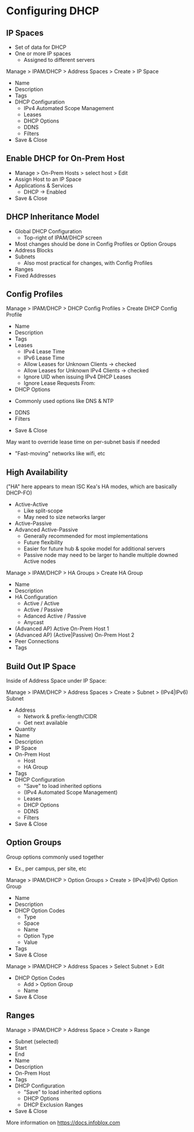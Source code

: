 # Configuring DHCP

## IP Spaces
* Set of data for DHCP
* One or more IP spaces
  - Assigned to different servers

Manage > IPAM/DHCP > Address Spaces > Create > IP Space
* Name
* Description
* Tags
* DHCP Configuration
  - IPv4 Automated Scope Management
  - Leases
  - DHCP Options
  - DDNS
  - Filters
* Save & Close

## Enable DHCP for On-Prem Host
* Manage > On-Prem Hosts > select host > Edit
* Assign Host to an IP Space
* Applications & Services
  - DHCP -> Enabled
* Save & Close

## DHCP Inheritance Model
* Global DHCP Configuration
  - Top-right of IPAM/DHCP screen
* Most changes should be done in Config Profiles or Option Groups
* Address Blocks
* Subnets
  - Also most practical for changes, with Config Profiles
* Ranges
* Fixed Addresses

## Config Profiles
Manage > IPAM/DHCP > DHCP Config Profiles > Create DHCP Config Profile
* Name
* Description
* Tags
* Leases
  - IPv4 Lease Time
  - IPv6 Lease Time
  - Allow Leases for Unknown Clients -> checked
  - Allow Leases for Unknown IPv4 Clients -> checked
  - Ignore UID when issuing IPv4 DHCP Leases
  - Ignore Lease Requests From:
* DHCP Options
 - Commonly used options like DNS & NTP
* DDNS
* Filters
- Save & Close

May want to override lease time on per-subnet basis if needed
- "Fast-moving" networks like wifi, etc

## High Availability
("HA" here appears to mean ISC Kea's HA modes, which are basically DHCP-FO)

* Active-Active
  - Like split-scope
  - May need to size networks larger
* Active-Passive
* Advanced Active-Passive
  - Generally recommended for most implementations
  - Future flexibility
  - Easier for future hub & spoke model for additional servers
  - Passive node may need to be larger to handle multiple downed Active nodes

Manage > IPAM/DHCP > HA Groups >  Create HA Group
* Name
* Description
* HA Configuration
  - Active / Active
  - Active / Passive
  - Adanced Active / Passive
  - Anycast
* (Advanced AP) Active On-Prem Host 1
* (Advanced AP) (Active|Passive) On-Prem Host 2
* Peer Connections
* Tags

## Build Out IP Space

Inside of Address Space under IP Space:

Manage > IPAM/DHCP > Address Spaces > Create > Subnet > (IPv4|IPv6) Subnet
* Address
  - Network & prefix-length/CIDR
  - Get next available
* Quantity
* Name
* Description
* IP Space
* On-Prem Host
  - Host
  - HA Group
* Tags
* DHCP Configuration
  - "Save" to load inherited options
  - (IPv4 Automated Scope Management)
  - Leases
  - DHCP Options
  - DDNS
  - Filters
* Save & Close


## Option Groups
Group options commonly used together
* Ex., per campus, per site, etc

Manage > IPAM/DHCP > Option Groups > Create > (IPv4|IPv6) Option Group
* Name
* Description
* DHCP Option Codes
  - Type
  - Space
  - Name
  - Option Type
  - Value
* Tags
* Save & Close

Manage > IPAM/DHCP > Address Spaces > Select Subnet > Edit
* DHCP Option Codes
  - Add > Option Group
  - Name
* Save & Close

## Ranges
Manage > IPAM/DHCP > Address Space > Create > Range
* Subnet (selected)
* Start
* End
* Name
* Description
* On-Prem Host
* Tags
* DHCP Configuration
  - "Save" to load inherited options
  - DHCP Options
  - DHCP Exclusion Ranges
* Save & Close

More information on https://docs.infoblox.com
